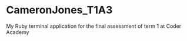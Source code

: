 # CameronJones_T1A3
My Ruby terminal application for the final assessment of term 1 at Coder Academy
